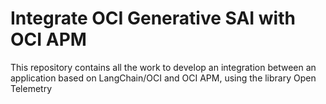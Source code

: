 # Integrate OCI Generative SAI with OCI APM
This repository contains all the work to develop an integration between 
an application based on LangChain/OCI and OCI APM, using the library 
Open Telemetry
